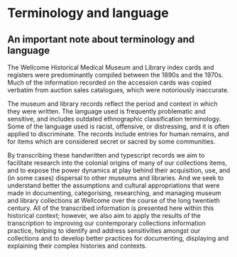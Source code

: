# Terminology and language

## An important note about terminology and language

The Wellcome Historical Medical Museum and Library index cards and registers were predominantly compiled between the 1890s and the 1970s. Much of the information recorded on the accession cards was copied verbatim from auction sales catalogues, which were notoriously inaccurate.



The museum and library records reflect the period and context in which they were written. The language used is frequently problematic and sensitive, and includes outdated ethnographic classification terminology. Some of the language used is racist, offensive, or distressing, and it is often applied to discriminate. The records include entries for human remains, and for items which are considered secret or sacred by some communities.



By transcribing these handwritten and typescript records we aim to facilitate research into the colonial origins of many of our collections items, and to expose the power dynamics at play behind their acquisition, use, and (in some cases) dispersal to other museums and libraries. And we seek to understand better the assumptions and cultural appropriations that were made in documenting, categorising, researching, and managing museum and library collections at Wellcome over the course of the long twentieth century. All of the transcribed information is presented here within this historical context; however, we also aim to apply the results of the transcription to improving our contemporary collections information practice, helping to identify and address sensitivities amongst our collections and to develop better practices for documenting, displaying and explaining their complex histories and contexts.

